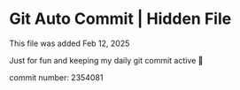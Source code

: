 # Git Auto Commit | Hidden File

This file was added Feb 12, 2025

Just for fun and keeping my daily git commit active 🤪

commit number: 2354081
